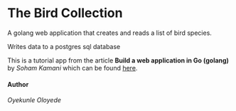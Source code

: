 # The Bird Collection

A golang web application that creates and reads a list of bird species.

Writes data to a postgres sql database



This is a tutorial app from the article **Build a web application in Go (golang)** by *Soham Kamani* 
which can be found [here](https://www.sohamkamani.com/blog/2017/09/13/how-to-build-a-web-application-in-golang/).

#### Author
*Oyekunle Oloyede*
